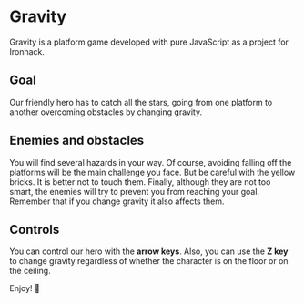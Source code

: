 # Gravity
Gravity is a platform game developed with pure JavaScript as a project for Ironhack.

## Goal
Our friendly hero has to catch all the stars, going from one platform to another overcoming obstacles by changing gravity.

## Enemies and obstacles
You will find several hazards in your way. Of course, avoiding falling off the platforms will be the main challenge you face. But be careful with the yellow bricks. It is better not to touch them. Finally, although they are not too smart, the enemies will try to prevent you from reaching your goal. Remember that if you change gravity it also affects them.

## Controls
You can control our hero with the **arrow keys**. Also, you can use the **Z key** to change gravity regardless of whether the character is on the floor or on the ceiling.

Enjoy! 👾
